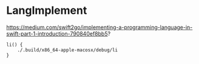 # LangImplement

https://medium.com/swift2go/implementing-a-programming-language-in-swift-part-1-introduction-790840ef8bb5?

```
li() {
    ./.build/x86_64-apple-macosx/debug/li
}
```